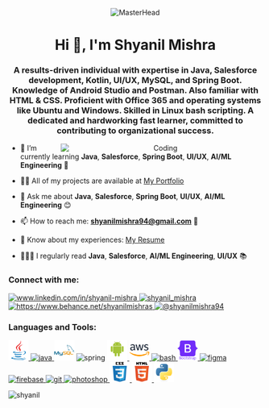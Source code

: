 <p align="center">
  <img src="https://blog.drjobpro.com/wp-content/uploads/2020/10/20-GIFs-That-Only-Employees-Will-Understand.gif" alt="MasterHead" />
</p>

<h1 align="center">Hi 👋, I'm Shyanil Mishra</h1>
<h3 align="center">A results-driven individual with expertise in Java, Salesforce development, Kotlin, UI/UX, MySQL, and Spring Boot. Knowledge of Android Studio and Postman. Also familiar with HTML & CSS. Proficient with Office 365 and operating systems like Ubuntu and Windows. Skilled in Linux bash scripting. A dedicated and hardworking fast learner, committed to contributing to organizational success.</h3>

<p align="center">

<p align="center">
  <img align="right" alt="Coding" width="400" src="https://upsmart.4cecloudlabs.com/img/courses/java-salesforce.png">
</p>

- 🌱 I’m currently learning **Java**, **Salesforce**, **Spring Boot**, **UI/UX**, **AI/ML Engineering** 🚀

- 👨‍💻 All of my projects are available at [My Portfolio](https://66066be9773f52b0555ea463--guileless-kangaroo-36d53c.netlify.app/#home)

- 💬 Ask me about **Java**, **Salesforce**, **Spring Boot**, **UI/UX**, **AI/ML Engineering** 😊

- 📫 How to reach me: **shyanilmishra94@gmail.com** 📧

- 📄 Know about my experiences: [My Resume](https://drive.google.com/drive/folders/1-FKYVchdVku7dfasePI-xhOs4hRj7DBl)

- 👨🏼‍💻 I regularly read **Java**, **Salesforce**, **AI/ML Engineering**, **UI/UX** 📚

<h3 align="left">Connect with me:</h3>
<p align="left">
  <a href="https://linkedin.com/in/www.linkedin.com/in/shyanil-mishra" target="_blank">
    <img src="https://raw.githubusercontent.com/rahuldkjain/github-profile-readme-generator/master/src/images/icons/Social/linked-in-alt.svg" alt="www.linkedin.com/in/shyanil-mishra" height="30" width="40" />
  </a>
  <a href="https://twitter.com/shyanil_mishra" target="_blank">
    <img src="https://raw.githubusercontent.com/rahuldkjain/github-profile-readme-generator/master/src/images/icons/Social/twitter.svg" alt="shyanil_mishra" height="30" width="40" />
  </a>

  <a href="https://www.behance.net/https://www.behance.net/shyanilmishras" target="_blank">
    <img src="https://raw.githubusercontent.com/rahuldkjain/github-profile-readme-generator/master/src/images/icons/Social/behance.svg" alt="https://www.behance.net/shyanilmishras" height="30" width="40" />
  </a>
  <a href="https://www.hackerrank.com/@shyanilmishra94" target="_blank">
    <img src="https://raw.githubusercontent.com/rahuldkjain/github-profile-readme-generator/master/src/images/icons/Social/hackerrank.svg" alt="@shyanilmishra94" height="30" width="40" />
  </a>
</p>

<h3 align="left">Languages and Tools:</h3>

<p align="left">
  <a href="https://www.java.com" target="_blank" rel="noreferrer">
    <img src="https://raw.githubusercontent.com/devicons/devicon/master/icons/java/java-original.svg" alt="java" width="40" height="40"/>
  </a>
  <a href="https://www.java.com" target="_blank" rel="noreferrer">
    <img src="https://upload.wikimedia.org/wikipedia/commons/thumb/f/f9/Salesforce.com_logo.svg/1200px-Salesforce.com_logo.svg.png" alt="java" width="50" height="40"/>
  </a>
  <img src="https://raw.githubusercontent.com/devicons/devicon/master/icons/mysql/mysql-original-wordmark.svg" alt="mysql" width="40" height="40"/>
  <img src="https://www.vectorlogo.zone/logos/springio/springio-icon.svg" alt="spring" width="40" height="40"/>
  <a href="https://developer.android.com" target="_blank" rel="noreferrer">
    <img src="https://raw.githubusercontent.com/devicons/devicon/master/icons/android/android-original-wordmark.svg" alt="android" width="40" height="40"/>
  </a>
  <a href="https://aws.amazon.com" target="_blank" rel="noreferrer">
    <img src="https://raw.githubusercontent.com/devicons/devicon/master/icons/amazonwebservices/amazonwebservices-original-wordmark.svg" alt="aws" width="40" height="40"/>
  </a>
  <a href="https://www.gnu.org/software/bash/" target="_blank" rel="noreferrer">
    <img src="https://www.vectorlogo.zone/logos/gnu_bash/gnu_bash-icon.svg" alt="bash" width="40" height="40"/>
  </a>
  <a href="https://getbootstrap.com" target="_blank" rel="noreferrer">
    <img src="https://raw.githubusercontent.com/devicons/devicon/master/icons/bootstrap/bootstrap-plain-wordmark.svg" alt="bootstrap" width="40" height="40"/>
  </a>

  <a href="https://www.figma.com/" target="_blank" rel="noreferrer">
    <img src="https://www.vectorlogo.zone/logos/figma/figma-icon.svg" alt="figma" width="40" height="40"/>
  </a>
  <a href="https://firebase.google.com/" target="_blank" rel="noreferrer">
    <img src="https://www.vectorlogo.zone/logos/firebase/firebase-icon.svg" alt="firebase" width="40" height="40"/>
  </a>
  <a href="https://git-scm.com/" target="_blank" rel="noreferrer">
    <img src="https://www.vectorlogo.zone/logos/git-scm/git-scm-icon.svg" alt="git" width="40" height="40"/>
  </a>
    <a href="https://www.photoshop.com/en" target="_blank" rel="noreferrer">
    <img src="https://encrypted-tbn0.gstatic.com/images?q=tbn:ANd9GcQfCfOSb-vXHGNcD6I6J3sgL0Y-W-LSKIvMGvBPj1o6FQ&s" alt="photoshop" width="40" height="40"/>
  </a>
    <a href="https://www.w3schools.com/css/" target="_blank" rel="noreferrer">
    <img src="https://raw.githubusercontent.com/devicons/devicon/master/icons/css3/css3-original-wordmark.svg" alt="css3" width="40" height="40"/>
  </a>
  <a href="https://www.w3.org/html/" target="_blank" rel="noreferrer">
    <img src="https://raw.githubusercontent.com/devicons/devicon/master/icons/html5/html5-original-wordmark.svg" alt="html5" width="40" height="40"/>
  </a>
    <a href="https://www.python.org" target="_blank" rel="noreferrer">
    <img src="https://raw.githubusercontent.com/devicons/devicon/master/icons/python/python-original.svg" alt="python" width="40" height="40"/>
  </a>
</p>

<p align="Center">
  <img align="left" src="https://github-readme-stats.vercel.app/api/top-langs?username=shyanil&show_icons=true&locale=en&layout=compact" alt="shyanil" />
</p>



